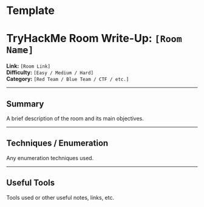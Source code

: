 # Template   
  
# TryHackMe Room Write-Up: `[Room Name]`  

**Link:** `[Room Link]`  
**Difficulty:** `[Easy / Medium / Hard]`  
**Category:** `[Red Team / Blue Team / CTF / etc.]`

---

## Summary
A brief description of the room and its main objectives.

---

## Techniques / Enumeration
Any enumeration techniques used. 

---

## Useful Tools
Tools used or other useful notes, links, etc. 

